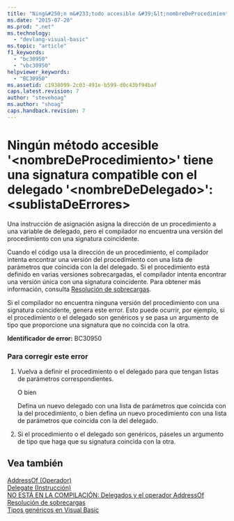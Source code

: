 ```yaml
---
title: "Ning&#250;n m&#233;todo accesible &#39;&lt;nombreDeProcedimiento&gt;&#39; tiene una signatura compatible con el delegado &#39;&lt;nombreDeDelegado&gt;&#39;:&lt;sublistaDeErrores&gt; | Microsoft Docs"
ms.date: "2015-07-20"
ms.prod: ".net"
ms.technology: 
  - "devlang-visual-basic"
ms.topic: "article"
f1_keywords: 
  - "bc30950"
  - "vbc30950"
helpviewer_keywords: 
  - "BC30950"
ms.assetid: c1938099-2c03-491e-b599-d0c43bf94baf
caps.latest.revision: 7
author: "stevehoag"
ms.author: "shoag"
caps.handback.revision: 7
---
```

# Ning&#250;n m&#233;todo accesible &#39;&lt;nombreDeProcedimiento&gt;&#39; tiene una signatura compatible con el delegado &#39;&lt;nombreDeDelegado&gt;&#39;:&lt;sublistaDeErrores&gt;
Una instrucción de asignación asigna la dirección de un procedimiento a una variable de delegado, pero el compilador no encuentra una versión del procedimiento con una signatura coincidente.  
  
 Cuando el código usa la dirección de un procedimiento, el compilador intenta encontrar una versión del procedimiento con una lista de parámetros que coincida con la del delegado. Si el procedimiento está definido en varias versiones sobrecargadas, el compilador intenta encontrar una versión única con una signatura coincidente. Para obtener más información, consulta [Resolución de sobrecargas](../../visual-basic/programming-guide/language-features/procedures/overload-resolution.md).  
  
 Si el compilador no encuentra ninguna versión del procedimiento con una signatura coincidente, genera este error. Esto puede ocurrir, por ejemplo, si el procedimiento o el delegado son genéricos y se pasa un argumento de tipo que proporcione una signatura que no coincida con la otra.  
  
 **Identificador de error:** BC30950  
  
### Para corregir este error  
  
1.  Vuelva a definir el procedimiento o el delegado para que tengan listas de parámetros correspondientes.  
  
     O bien  
  
     Defina un nuevo delegado con una lista de parámetros que coincida con la del procedimiento, o bien defina un nuevo procedimiento con una lista de parámetros que coincida con la del delegado.  
  
2.  Si el procedimiento o el delegado son genéricos, páseles un argumento de tipo que haga que su signatura coincida con la otra.  
  
## Vea también  
 [AddressOf \(Operador\)](../../visual-basic/language-reference/operators/addressof-operator.md)   
 [Delegate \(Instrucción\)](../../visual-basic/language-reference/statements/delegate-statement.md)   
 [NO ESTÁ EN LA COMPILACIÓN: Delegados y el operador AddressOf](http://msdn.microsoft.com/es-es/7b2ed932-8598-4355-b2f7-5cedb23ee86f)   
 [Resolución de sobrecargas](../../visual-basic/programming-guide/language-features/procedures/overload-resolution.md)   
 [Tipos genéricos en Visual Basic](../../visual-basic/programming-guide/language-features/data-types/generic-types.md)